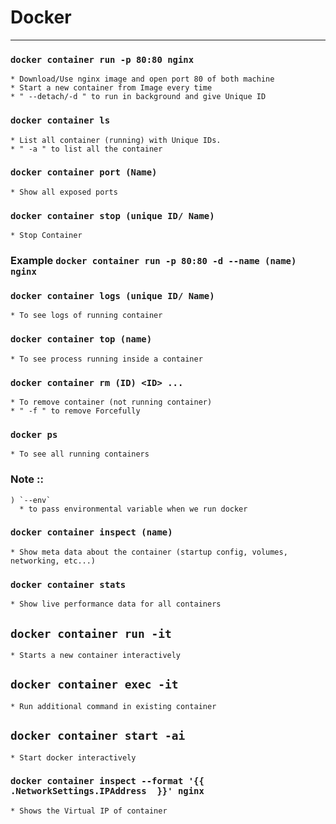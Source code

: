 # Docker

-----------------------

### `docker container run -p 80:80 nginx`
	* Download/Use nginx image and open port 80 of both machine
	* Start a new container from Image every time
	* " --detach/-d " to run in background and give Unique ID

### `docker container ls`
	* List all container (running) with Unique IDs.
	* " -a " to list all the container

### `docker container port (Name)`
	* Show all exposed ports

### `docker container stop (unique ID/ Name)`
	* Stop Container

### Example `docker container run -p 80:80 -d --name (name) nginx`

### `docker container logs (unique ID/ Name)`
	* To see logs of running container

### `docker container top (name)`
	* To see process running inside a container

### `docker container rm (ID) <ID> ...`
	* To remove container (not running container)
	* " -f " to remove Forcefully

### `docker ps`
	* To see all running containers

### Note :: 
	) `--env` 
	  * to pass environmental variable when we run docker

### `docker container inspect (name)`
	* Show meta data about the container (startup config, volumes, networking, etc...)

### `docker container stats`
	* Show live performance data for all containers

## `docker container run -it`
	* Starts a new container interactively

## `docker container exec -it`
	* Run additional command in existing container

## `docker container start -ai`
	* Start docker interactively

### `docker container inspect --format '{{ .NetworkSettings.IPAddress  }}' nginx`
	* Shows the Virtual IP of container

